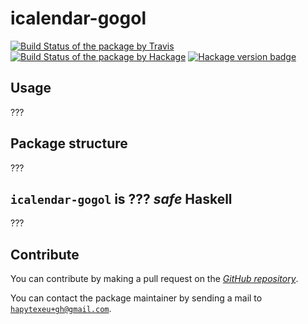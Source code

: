 # icalendar-gogol
[![Build Status of the package by Travis](https://travis-ci.com/hapytex/icalendar-gogol.svg?branch=master)](https://travis-ci.com/hapytex/icalendar-gogol)
[![Build Status of the package by Hackage](https://matrix.hackage.haskell.org/api/v2/packages/icalendar-gogol/badge)](https://matrix.hackage.haskell.org/#/package/icalendar-gogol)
[![Hackage version badge](https://img.shields.io/hackage/v/icalendar-gogol.svg)](https://hackage.haskell.org/package/icalendar-gogol)

## Usage

???

## Package structure

???

## `icalendar-gogol` is ??? *safe* Haskell

???

## Contribute

You can contribute by making a pull request on the [*GitHub
repository*](https://github.com/hapytex/icalendar-gogol).

You can contact the package maintainer by sending a mail to
[`hapytexeu+gh@gmail.com`](mailto:hapytexeu+gh@gmail.com).

